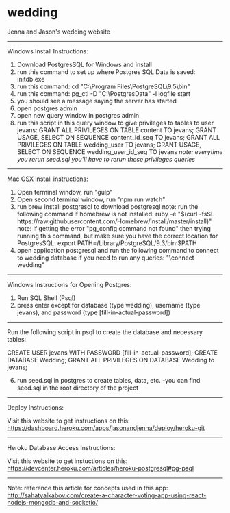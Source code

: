# wedding

Jenna and Jason's wedding website

------------------------------------------------------------------------------------------------

Windows Install Instructions:

1) Download PostgresSQL for Windows and install
2) run this command to set up where Postgres SQL Data is saved:
		initdb.exe <directory for postgres data>
3) run this command:
		cd "C:\Program Files\PostgreSQL\9.5\bin"
4) run this command:
		pg_ctl -D "C:\PostgresData" -l logfile start
5) you should see a message saying the server has started
6) open postgres admin
7) open new query window in postgres admin
8) run this script in this query window to give privileges to tables to user jevans:
		GRANT ALL PRIVILEGES ON TABLE content TO jevans;
		GRANT USAGE, SELECT ON SEQUENCE content_id_seq TO jevans;
		GRANT ALL PRIVILEGES ON TABLE wedding_user TO jevans;
		GRANT USAGE, SELECT ON SEQUENCE wedding_user_id_seq TO jevans
		*note: everytime you rerun seed.sql you'll have to rerun these privileges queries*

------------------------------------------------------------------------------------------------

Mac OSX install instructions:

1) Open terminal window, run "gulp"
2) Open second terminal window, run "npm run watch"
3) run brew install postgresql to download postgresql
	note: run the following command if homebrew is not installed:
		ruby -e "$(curl -fsSL https://raw.githubusercontent.com/Homebrew/install/master/install)"
	note: if getting the error "pg_config command not found" then trying running this command, but make sure you have the correct location for PostgresSQL:
		export PATH=/Library/PostgreSQL/9.3/bin:$PATH
4) open application postgresql and run the following command to connect to wedding database if you need to run any queries:
	"\connect wedding"

------------------------------------------------------------------------------------------------

Windows Instructions for Opening Postgres:

1) Run SQL Shell (Psql)
2) press enter except for database (type wedding), username (type jevans), and password (type [fill-in-actual-password])

------------------------------------------------------------------------------------------------

Run the following script in psql to create the database and necessary tables:

CREATE USER jevans WITH PASSWORD [fill-in-actual-password];
CREATE DATABASE Wedding;
GRANT ALL PRIVILEGES ON DATABASE Wedding to jevans;

6) run seed.sql in postgres to create tables, data, etc.
	-you can find seed.sql in the root directory of the project

------------------------------------------------------------------------------------------------

Deploy Instructions:

Visit this website to get instructions on this:
https://dashboard.heroku.com/apps/jasonandjenna/deploy/heroku-git


------------------------------------------------------------------------------------------------

Heroku Database Access Instructions:

Visit this website to get instuctions on this:
https://devcenter.heroku.com/articles/heroku-postgresql#pg-psql

---------------------------------------------------------------------------------------------------------------

Note: reference this article for concepts used in this app:
http://sahatyalkabov.com/create-a-character-voting-app-using-react-nodejs-mongodb-and-socketio/
